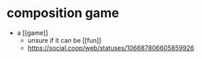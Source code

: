 # composition game

- a [[game]]
  - unsure if it can be [[fun]]
  - https://social.coop/web/statuses/106687806605859926

